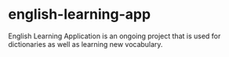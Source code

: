 # english-learning-app
English Learning Application is an ongoing project that is used for dictionaries as well as learning new vocabulary.
